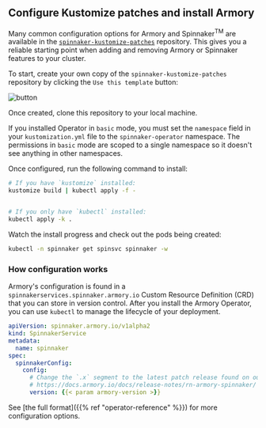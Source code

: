 ## Configure Kustomize patches and install Armory

Many common configuration options for Armory and Spinnaker<sup>TM</sup> are available in the [`spinnaker-kustomize-patches`](https://github.com/armory/spinnaker-kustomize-patches) repository. This gives you a reliable starting point when adding and removing Armory or Spinnaker features to your cluster.

To start, create your own copy of the `spinnaker-kustomize-patches` repository
by clicking the `Use this template` button:

![button](/images/kustomize-patches-repo-clone.png)

Once created, clone this repository to your local machine.

If you installed Operator in `basic` mode, you must set the `namespace` field
in your `kustomization.yml` file to the `spinnaker-operator` namespace.  The
permissions in `basic` mode are scoped to a single namespace so it doesn't see
anything in other namespaces.

Once configured, run the following command to install:

```bash
# If you have `kustomize` installed:
kustomize build | kubectl apply -f -


# If you only have `kubectl` installed:
kubectl apply -k .
```

Watch the install progress and check out the pods being created:

```bash
kubectl -n spinnaker get spinsvc spinnaker -w
```

### How configuration works

Armory's configuration is found in a `spinnakerservices.spinnaker.armory.io`
Custom Resource Definition (CRD) that you can store in version control. After
you install the Armory Operator, you can use `kubectl` to manage the lifecycle
of your deployment.

```yaml
apiVersion: spinnaker.armory.io/v1alpha2
kind: SpinnakerService
metadata:
  name: spinnaker
spec:
  spinnakerConfig:
    config:
      # Change the `.x` segment to the latest patch release found on our website:
      # https://docs.armory.io/docs/release-notes/rn-armory-spinnaker/
      version: {{< param armory-version >}}
```

See [the full format]({{% ref "operator-reference" %}}) for more configuration
options.
